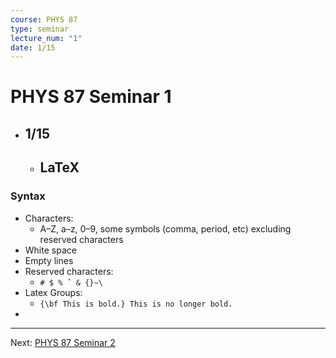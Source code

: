 ```yaml
---
course: PHYS 87
type: seminar
lecture_num: "1"
date: 1/15
---
```


# PHYS 87 Seminar 1
- ## 1/15
	- ## LaTeX

### Syntax 

- Characters: 
	- A–Z, a–z, 0–9, some symbols (comma, period, etc) excluding reserved characters
- White space
- Empty lines
- Reserved characters: 
	- `# $ % ˆ & {}∼\`
- Latex Groups:
	- `{\bf This is bold.} This is no longer bold.`
- 



---

Next: [PHYS 87 Seminar 2](PHYS_87_SE_2.md)